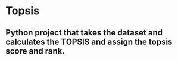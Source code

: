 # Topsis 
##  Python project that takes the dataset and calculates the TOPSIS and assign the topsis score and rank.

